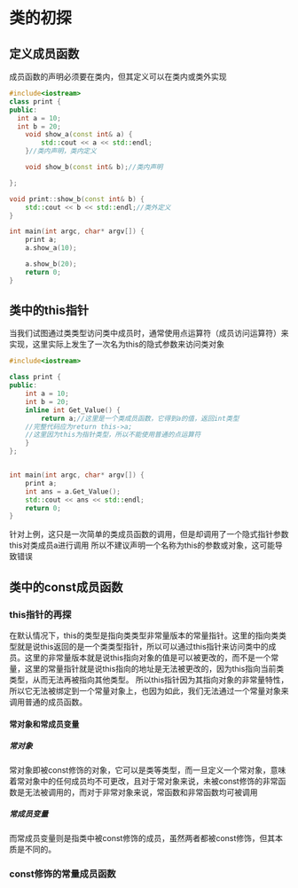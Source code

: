 # 类的初探
## 定义成员函数
成员函数的声明必须要在类内，但其定义可以在类内或类外实现
```cpp
#include<iostream>
class print {
public:
  int a = 10;
  int b = 20;
	void show_a(const int& a) {
		std::cout << a << std::endl;
	}//类内声明，类内定义

	void show_b(const int& b);//类内声明

};

void print::show_b(const int& b) {
	std::cout << b << std::endl;//类外定义
}

int main(int argc, char* argv[]) {
	print a;
	a.show_a(10);

	a.show_b(20);
	return 0;
}
```

## 类中的this指针
当我们试图通过类类型访问类中成员时，通常使用点运算符（成员访问运算符）来实现，这里实际上发生了一次名为this的隐式参数来访问类对象
```cpp
#include<iostream>

class print {
public:
	int a = 10;
	int b = 20;
	inline int Get_Value() {
		return a;//这里是一个类成员函数，它得到a的值，返回int类型
    //完整代码应为return this->a;
    //这里因为this为指针类型，所以不能使用普通的点运算符
	}
};


int main(int argc, char* argv[]) {
	print a;
	int ans = a.Get_Value();
	std::cout << ans << std::endl;
	return 0;
}
```
针对上例，这只是一次简单的类成员函数的调用，但是却调用了一个隐式指针参数this对类成员a进行调用
所以不建议声明一个名称为this的参数或对象，这可能导致错误
## 类中的const成员函数
### this指针的再探
在默认情况下，this的类型是指向类类型非常量版本的常量指针。这里的指向类类型就是说this返回的是一个类类型指针，所以可以通过this指针来访问类中的成员。这里的非常量版本就是说this指向对象的值是可以被更改的，而不是一个常量，这里的常量指针就是说this指向的地址是无法被更改的，因为this指向当前类类型，从而无法再被指向其他类型。
所以this指针因为其指向对象的非常量特性，所以它无法被绑定到一个常量对象上，也因为如此，我们无法通过一个常量对象来调用普通的成员函数。
#### 常对象和常成员变量
##### 常对象
常对象即被const修饰的对象，它可以是类等类型，而一旦定义一个常对象，意味着常对象中的任何成员均不可更改，且对于常对象来说，未被const修饰的非常函数是无法被调用的，而对于非常对象来说，常函数和非常函数均可被调用
##### 常成员变量
而常成员变量则是指类中被const修饰的成员，虽然两者都被const修饰，但其本质是不同的。

### const修饰的常量成员函数
